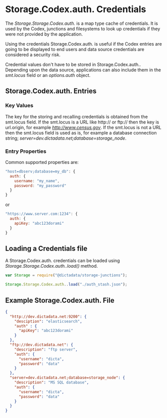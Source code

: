 # Storage.Codex.auth. Credentials

The _Storage.Storage.Codex.auth._ is a map type cache of credentials. It is used by the Codex, junctions and filesystems to look up credentials if they were not provided by the application.

Using the credentials Storage.Codex.auth. is useful if the Codex entries are going to be displayed to end users and data source credentials are considered a security risk.

Credential values don't have to be stored in Storage.Codex.auth.. Depending upon the data source, applications can also include them in the _smt.locus_ field or an _options.auth_ object.

## Storage.Codex.auth. Entries

### Key Values

The key for the storing and recalling credentials is obtained from the smt.locus field. If the smt.locus is a URL like http:// or ftp:// then the key is url.origin, for example _<http://www.census.gov>_. If the smt.locus is not a URL then the smt.locus field is used as is, for example a database connection string; _server=dev.dictadata.net;database=storage_node_.

### Entry Properties

Common supported properties are:

```javascript
"host=dbserv;database=my_db": {
  auth: {
    username: "my_name",
    password: "my_password"
  }
}
```

or

```javascript
"https://www.server.com:1234": {
  auth: {
    apiKey: "abc123dorami"
  }
}
```

## Loading a Credentials file

A Storage.Codex.auth. credentials can be loaded using _Storage.Storage.Codex.auth..load()_ method.

```javascript
var Storage = require("@dictadata/storage-junctions");

Storage.Storage.Codex.auth..load("./auth_stash.json");
```

## Example Storage.Codex.auth. File

```json
{
  "http://dev.dictadata.net:9200": {
    "desciption": "elasticsearch",
    "auth" : {
      "apiKey": "abc123dorami"
    }
  },
  "ftp://dev.dictadata.net": {
    "description": "ftp server",
    "auth": {
      "username": "dicta",
      "password": "data"
    }
  },
  "server=dev.dictadata.net;database=storage_node": {
    "description": "MS SQL database",
    "auth": {
      "username": "dicta",
      "password": "data"
    }
  }
}
```
